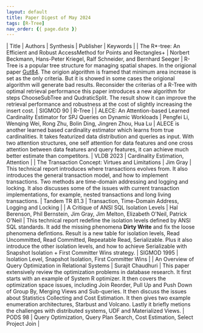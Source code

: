 ```yaml
---
layout: default
title: Paper Digest of May 2024
tags: [R-Tree]
nav_order: {{ page.date }}
---
```


| Title                                                                                        | Authors                                                                              | Synthesis                                                                                                                                                                                                                                                                                                                                                                                                                                                                                                                                                                                                                  | Publisher      | Keywords                                                                    |
| The R\*-tree: An Efficient and Robust AccessMethod for Points and Rectangles+                | Norbert Beckmann, Hans-Peter Kriegel, Ralf Schneider, and Bernhard Seeger            | R-Tree is a popular tree structure for managing spatial shapes. In the origional paper [Gut84](http://www-db.deis.unibo.it/courses/SI-LS/papers/Gut84.pdf). The origion algorithm is framed that minimum area increase is set as the only criteria. But it is showed in some cases the origional algorithm will generate bad results. Reconsider the criterias of a R-Tree with optimal retrieval performance this paper introduces a new algorithm for steps ChooseSubTree and QudraticSplit. The result show it can improve the retrieval performance and robustness at the cost of slightly increasing the insert cost. | SIGMOD 90      | R-Tree                                                                      |
| ALECE: An Attention-based Learned Cardinality Estimator for SPJ Queries on Dynamic Workloads | Pengfei Li, Wenqing Wei, Rong Zhu, Bolin Ding, Jingren Zhou, Hua Lu                  | ALECE is another learned based cardinality estimator which learns from true cardinalities. It takes featurized data distribution and queries as input. With two attention structures, one self attention for data features and one cross attention between data features and query features, it can achieve much better estimate than competitors.                                                                                                                                                                                                                                                                         | VLDB 2023      | Cardinality Estimation, Attention                                           |
| The Transaction Concept: Virtues and Limitations                                             | Jim Gray                                                                             | This technical report introduces where transactions evolves from. It also introduces the general transaction model, and how to implement transactions. Two methods are time-domain addressing and logging and locking. It also discusses some of the issues with current transaction implementations, for example, nested transactions and long living transactions.                                                                                                                                                                                                                                                       | Tandem TR 81.3 | Transaction, Time-Domain Address, Logging and Locking                       |
| A Critique of ANSI SQL Isolation Levels                                                      | Hal Berenson, Phil Bernstein, Jim Gray, Jim Melton, Elizabeth O'Neil, Patrick O'Neil | This technical report redefine the isolation levels defined by ANSI SQL standards. It add the missing phenomena **Dirty Write** and fix the loose phenomena defintions. Result is a new table for isolation levels, Read Uncommitted, Read Committed, Repeatable Read, Serializable. Plus it also introduce the other isolation levels, and how to achieve Serializable with Snapshot Isolation + First Committer Wins strategy.                                                                                                                                                                                           | SIGMOD 1995    | Isolation Level, Snapshot Isolation, First Committer Wins                   |
| An Overview of Query Optimization in Relational Systems                                      | Surajit Chaudhuri                                                                    | This paper extensively review the optimization problems in database research. It first starts with an example of System R optimizer. It then covers the optimization space issues, including Join Reorder, Pull Up and Push Down of Group By, Merging Views and Sub-queries. It then discuss the issues about Statistics Collecting and Cost Estimation. It then gives two example enumeration architectures, Starbust and Volcano. Lastly it briefly metions the challenges with distributed systems, UDF and Materialized Views.                                                                                         | PODS 98        | Query Optimization, Query Plan Search, Cost Estimation, Select Project Join |
